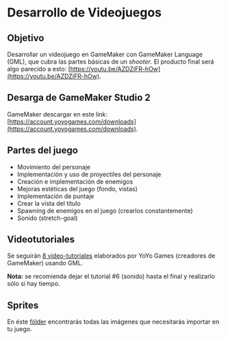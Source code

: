 # Desarrollo de Videojuegos

## Objetivo
Desarrollar un videojuego en GameMaker con GameMaker Language (GML), que cubra las partes básicas de un *shooter*.
El producto final será algo parecido a esto: [https://youtu.be/AZDZiFR-hOw](https://youtu.be/AZDZiFR-hOw).

## Desarga de GameMaker Studio 2
GameMaker descargar en este link: [https://account.yoyogames.com/downloads](https://account.yoyogames.com/downloads).

## Partes del juego
- Movimiento del personaje
- Implementación y uso de proyectiles del personaje
- Creación e implementación de enemigos
- Mejoras estéticas del juego (fondo, vistas)
- Implementación de puntaje
- Crear la vista del título
- Spawning de enemigos en el juego (crearlos constantemente)
- Sonido (stretch-goal)

## Videotutoriales
Se seguirán [8 video-tutoriales](https://www.youtube.com/watch?v=cEb4gzG8S24&list=PLhIbBGhnxj5IcGWhJQNF5hScmCCn4M3xg) elaborados por YoYo Games (creadores de GameMaker) usando GML.

**Nota:** se recomienda dejar el tutorial #6 (sonido) hasta el final y realizarlo sólo si hay tiempo.

## Sprites
En éste [fólder](!https://github.com/katiearriagam/tech-course/tree/master/03-Videojuegos/images) encontrarás todas las imágenes que necesitarás importar en tu juego. 
